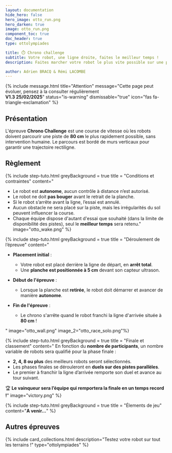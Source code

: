 ```yaml
---
layout: documentation
hide_hero: false
hero_image: otto_run.png
hero_darken: true
image: otto_run.png
component_toc: true
doc_header: true
type: ottolympiades

title: ⏱️ Chrono challenge
subtitle: Votre robot, une ligne droite, faites le meilleur temps !
description: Faites marcher votre robot le plus vite possible sur une piste contrainte par des murs verticaux !

author: Adrien BRACQ & Rémi LACOMBE
---
```


{% include message.html title="Attention" message="Cette page peut évoluer, pensez à la consulter régulièrement  
**V1.3 25/02/2025**" status="is-warning" dismissable="true" icon="fas fa-triangle-exclamation" %}

## Présentation

L'épreuve **Chrono Challenge** est une course de vitesse où les robots doivent parcourir une piste de **80 cm** le plus rapidement possible, sans intervention humaine. Le parcours est bordé de murs verticaux pour garantir une trajectoire rectiligne.

## Règlement

{% include step-tuto.html
greyBackground = true
title = "Conditions et contraintes"
content="
- Le robot est **autonome**, aucun contrôle à distance n’est autorisé.
- Le robot ne doit **pas bouger** avant le retrait de la planche.
- Si le robot s’arrête avant la ligne, l’essai est annulé.
- Aucun obstacle ne sera placé sur la piste, mais les irrégularités du sol peuvent influencer la course.
- Chaque équipe dispose d'autant d'essai que souhaité (dans la limite de disponibilité des pistes), seul le **meilleur temps** sera retenu."
image="otto_wake.png" %}

{% include step-tuto.html
greyBackground = true
title = "Déroulement de l’épreuve"
content="
- **Placement initial** :
   - Votre robot est placé derrière la ligne de départ, en **arrêt total**.
   - Une **planche est positionnée à 5 cm** devant son capteur ultrason.  

- **Début de l'épreuve** :
   - Lorsque la planche est **retirée**, le robot doit démarrer et avancer de manière **autonome**.  

- **Fin de l'épreuve** :
   - Le chrono s'arrête quand le robot franchi la ligne d'arrivée située à **80 cm** !  
   
"
image="otto_wall.png"
image_2="otto_race_solo.png"%}

{% include step-tuto.html
greyBackground = true
title = "Finale et classement"
content="
En fonction du **nombre de participants**, un nombre variable de robots sera qualifié pour la phase finale :
- **2, 4, 8 ou plus** des meilleurs robots seront sélectionnés.
- Les phases finales se dérouleront en **duels sur des pistes parallèles**.
- Le premier à franchir la ligne d’arrivée remporte son duel et avance au tour suivant.

🏆 **Le vainqueur sera l’équipe qui remportera la finale en un temps record !**"
image="victory.png" %}

{% include step-tuto.html
greyBackground = true
title = "Élements de jeu"
content="**A venir...**"
 %}

## Autres épreuves

{%
  include card_collections.html
  description="Testez votre robot sur tout les terrains !"
  type="ottolympiades"
%}
